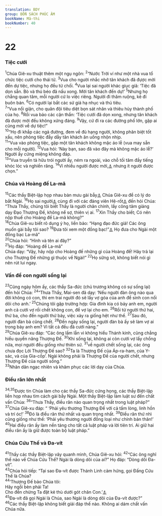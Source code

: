```yaml
---
translation: BDY
group: BỐN SÁCH PHÚC ÂM
bookName: Mã-thi 
bookNumber: 40
---
```


<div class="title"><h1>22</h1><h3>Tiệc cưới</h3></div>
<span class="verse mat_22_1"><sup>1</sup>Chúa Giê-xu thuật thêm một ngụ ngôn: </span>
<span class="verse mat_22_2"><sup>2</sup>“Nước Trời ví như một nhà vua tổ chức tiệc cưới cho thái tử. </span>
<span class="verse mat_22_3"><sup>3</sup>Vua cho người nhắc nhở tân khách đã đựợc mời đến dự tiệc, nhưng họ đều từ chối. </span>
<span class="verse mat_22_4"><sup>4</sup>Vua lại sai người khác giục giã: ‘Tiệc đã dọn sẵn. Bò và thú béo đã nấu xong. Mời tân khách đến dự!’ </span>
<span class="verse mat_22_5"><sup>5</sup>Nhưng họ chẳng quan tâm, mỗi người cứ lo việc riêng. Người đi thăm ruộng, kẻ đi buôn bán. </span>
<span class="verse mat_22_6"><sup>6</sup>Có người lại bắt các sứ giả hạ nhục và thủ tiêu.<br/></span>
<span class="verse mat_22_7"><sup>7</sup>“Vua nổi giận, cho quân đội tiêu diệt bọn sát nhân và thiêu hủy thành phố của họ. </span>
<span class="verse mat_22_8"><sup>8</sup>Rồi vua bảo các cận thần: ‘Tiệc cưới đã dọn xong, nhưng tân khách đã được mời đều không xứng đáng. </span>
<span class="verse mat_22_9"><sup>9</sup>Vậy, cứ đi ra các đường phố lớn, gặp ai cũng mời về dự tiệc!”<br/></span>
<span class="verse mat_22_10"><sup>10</sup>“Họ đi khắp các ngả đường, đem về đủ hạng người, không phân biệt tốt xấu, nên phòng tiệc đầy dẫy tân khách ăn uống nhộn nhịp.<br/></span>
<span class="verse mat_22_11"><sup>11</sup>“Vua vào phòng tiệc, gặp một tân khách không mặc áo lễ (vua may sẵn cho mỗi người). </span>
<span class="verse mat_22_12"><sup>12</sup>Vua hỏi: ‘Này bạn, sao đã vào đây mà không mặc áo lễ?’ Người ấy cứng miệng không đáp.<br/></span>
<span class="verse mat_22_13"><sup>13</sup>“Vua truyền tả hữu trói người ấy, ném ra ngoài, vào chỗ tối tăm đầy tiếng khóc lóc và nghiến răng.</span>
<span class="verse mat_22_14"><sup>14</sup>Vì nhiều người được mời,<a href="#" data-toggle="tooltip" data-placement="bottom" title="Nt gọi">⚓</a> nhưng ít người được chọn.”</span>
<div class="title"><h3>Chúa và Hoàng đế La-mã</h3></div>
<span class="verse mat_22_15"><sup>15</sup>Các thầy Biệt-lập họp nhau bàn mưu gài bẫy<a href="#" data-toggle="tooltip" data-placement="bottom" title="Nt gài bẫy trong lời nói">⚓</a> Chúa Giê-xu để có lý do bắt Ngài. </span>
<span class="verse mat_22_16"><sup>16</sup>Họ sai người<a href="#" data-toggle="tooltip" data-placement="bottom" title="Nt môn đệ của họ">⚓</a> cùng đi với các đảng viên Hê-rốt<a href="#" data-toggle="tooltip" data-placement="bottom" title="Đảng chính trị Do-thái đang nắm chính quyền">⚓</a> đến hỏi Chúa: “Thưa Thầy, chúng tôi biết Thầy là người chân chính, lấy công tâm giảng dạy Đạo Thượng Đế, không nể sợ, thiên vị ai. </span>
<span class="verse mat_22_17"><sup>17</sup>Xin Thầy cho biết; Có nên nộp thuế cho Hoàng đế La-mã không?”<br/></span>
<span class="verse mat_22_18"><sup>18</sup>Chúa Giê-xu biết rõ dụng ý họ, liền bảo: “Hạng đạo đức giả! Các ông muốn gài bẫy tôi sao? </span>
<span class="verse mat_22_19"><sup>19</sup>Đưa tôi xem một đồng bạc!”<a href="#" data-toggle="tooltip" data-placement="bottom" title="Nt một đồng bạc để đóng thuế">⚓</a> Họ đưa cho Ngài một đồng bạc La-mã”<br/></span>
<span class="verse mat_22_20"><sup>20</sup>Chúa hỏi: “Hình và tên ai đây?”<br/></span>
<span class="verse mat_22_21"><sup>21</sup>Họ đáp: “Hoàng đế La-mã”<br/>Chúa dạy: “Vậy, hãy nộp cho Hoàng đế những gì của Hoàng đế! Hãy trả lại cho Thượng Đế những gì thuộc về Ngài!” </span>
<span class="verse mat_22_22"><sup>22</sup>Họ sững sờ, không biết nói gì nên rút lui ngay.</span>
<div class="title"><h3>Vấn đề con người sống lại</h3></div>
<span class="verse mat_22_23"><sup>23</sup>Cũng ngày hôm ấy, các thầy Sa-đức (chủ trương không có sự sống lại) đến hỏi Chúa: </span>
<span class="verse mat_22_24"><sup>24</sup>“Thưa Thầy, Mai-sen đã dạy: ‘Nếu người đàn ông nào qua đời không có con, thì em trai người đó sẽ lấy vợ góa của anh để sinh con nối dõi cho anh.’ </span>
<span class="verse mat_22_25"><sup>25</sup>Chúng tôi gặp trường hợp: Gia đình kia có bảy anh em, người anh cả cưới vợ rồi chết không con, để vợ lại cho em. </span>
<span class="verse mat_22_26"><sup>26</sup>Rồi từ người thứ hai, thứ ba, cho đến người thứ bảy, việc xảy ra giống hệt như thế. </span>
<span class="verse mat_22_27"><sup>27</sup>Sau đó, người đàn bà cũng chết. </span>
<span class="verse mat_22_28"><sup>28</sup>Đến ngày sống lại, người đàn bà ấy sẽ làm vợ ai trong bảy anh em? Vì tất cả đều đã cưới nàng.”<br/></span>
<span class="verse mat_22_29"><sup>29</sup>Chúa Giê-xu đáp: “Các ông lầm lẫn vì không hiểu Thánh kinh, cũng chẳng hiểu quyền năng Thượng Đế. </span>
<span class="verse mat_22_30"><sup>30</sup>Khi sống lại, không ai còn cưới vợ lấy chồng nữa, mọi người đều giống như thiên sứ. </span>
<span class="verse mat_22_31"><sup>31</sup>về người chết sống lại, các ông chưa đọc Lời Thượng Đế sao? </span>
<span class="verse mat_22_32"><sup>32</sup>Ta là Thượng Đế của Áp-ra-ham, của Y-sác, và của Gia-cốp’. Ngài không phải là Thượng Đế của người chết, nhưng Thượng Đế của người sống.”<br/></span>
<span class="verse mat_22_33"><sup>33</sup>Nhân dân ngạc nhiên và khâm phục các lời dạy của Chúa.</span>
<div class="title"><h3>Điều răn lớn nhất</h3></div>
<span class="verse mat_22_34 mat_22_35"><sup>34,35</sup>Được tin Chúa làm cho các thầy Sa-đức cứng họng, các thầy Biệt-lập liền họp nhau tìm cách gài bẫy Ngài. Một thầy Biệt-lập làm luật sư đến chất vấn Chúa: </span>
<span class="verse mat_22_36"><sup>36</sup>“Thưa Thầy, điều răn nào quan trọng nhất trong luật pháp?”<br/></span>
<span class="verse mat_22_37"><sup>37</sup>Chúa Giê-xu đáp: “ ‘Phải yêu thương Thượng Đế với cả tấm lòng, linh hồn và trí óc!’ </span>
<span class="verse mat_22_38"><sup>38</sup>Đó là điều răn thứ nhất và quan trọng nhất. </span>
<span class="verse mat_22_39"><sup>39</sup>Điều răn thứ nhì cũng giống như thế: ‘Phải yêu thương người đồng loại như chính bản thân!’ </span>
<span class="verse mat_22_40"><sup>40</sup>Hai điều răn ấy làm nền tảng cho tất cả luật pháp và lời tiên tri. Ai giữ hai điều răn ấy là giữ được toàn bộ luật pháp.”</span>
<div class="title"><h3>Chúa Cứu Thế và Đa-vít</h3></div>
<span class="verse mat_22_41"><sup>41</sup>Thấy các thầy Biệt-lập vây quanh mình, Chúa Giê-xu hỏi: </span>
<span class="verse mat_22_42"><sup>42</sup>“Các ông nghĩ thế nào về Chúa Cứu Thế? Ngài là dòng dõi của ai?” Họ đáp: “Dòng dõi Đa-vít”.<br/></span>
<span class="verse mat_22_43"><sup>43</sup>Chúa hỏi tiếp: “Tại sao Đa-vít được Thánh Linh cảm hứng, gọi Đấng Cứu Thế là Chúa?<br/></span>
<span class="verse mat_22_44"><sup>44</sup>‘Thượng Đế bảo Chúa tôi:<br/>Hãy ngồi bèn phải Ta!<br/>Cho đến chừng Ta đặt kẻ thù dưới gót chân Con.’<a href="#" data-toggle="tooltip" data-placement="bottom" title="Thi 110:1">⚓</a><br/></span>
<span class="verse mat_22_45"><sup>45</sup>Đa-vít đã gọi Ngài là Chúa, sao Ngài là dòng dõi của Đa-vít được?”<br/></span>
<span class="verse mat_22_46"><sup>46</sup>Các thầy Biệt-lập không biết giải đáp thế nào. Không ai dám chất vấn Chúa nữa.</span>
